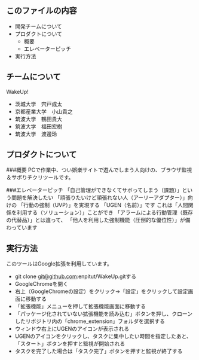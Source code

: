 このファイルの内容
---------------------
  * 開発チームについて
  * プロダクトについて
    * 概要
    * エレベーターピッチ
  * 実行方法

チームについて
---------------------
WakeUp!
  * 茨城大学　宍戸成太
  * 京都産業大学　小山貴之
  * 筑波大学　鶴田貴大
  * 筑波大学　福田宏樹
  * 筑波大学　渡邊玲

プロダクトについて
---------------------

###概要
PCで作業中、つい娯楽サイトで遊んでしまう人向けの、ブラウザ監視＆サボりチクリツールです。

###エレベーターピッチ
  「自己管理ができなくてサボってしまう（課題）」という問題を解決したい
  「頑張りたいけど頑張れない人（アーリーアダプター）」向けの
  「行動の強制（UVP）」を実現する
  「UGEN（名前）」です
  これは「人間関係を利用する（ソリューション）」ことができ
  「アラームによる行動管理（既存の代替品）」とは違って、
  「他人を利用した強制機能（圧倒的な優位性）」が備わっています

実行方法
---------------------
このツールはGoogle拡張を利用しています。

  * git clone git@github.com:enpitut/WakeUp.gitする
  * GoogleChromeを開く
  * 右上（GoogleChromeの設定）をクリック→「設定」をクリックして設定画面に移動する
  * 「拡張機能」メニューを押して拡張機能画面に移動する
  * 「パッケージ化されていない拡張機能を読み込む」ボタンを押し、クローンしたリポジトリ内の「chrome_extension」フォルダを選択する
  * ウィンドウ右上にUGENのアイコンが表示される
  * UGENのアイコンをクリックし、タスクに集中したい時間を指定したあと、「スタート」ボタンを押すと監視が開始される
  * タスクを完了した場合は「タスク完了」ボタンを押すと監視が終了する
